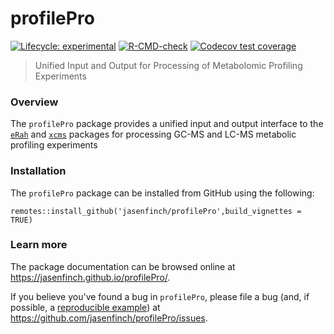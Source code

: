 # profilePro

<!-- badges: start -->
[![Lifecycle: experimental](https://img.shields.io/badge/lifecycle-experimental-orange.svg)](https://www.tidyverse.org/lifecycle/#experimental)
[![R-CMD-check](https://github.com/jasenfinch/profilePro/workflows/R-CMD-check/badge.svg)](https://github.com/jasenfinch/profilePro/actions)
[![Codecov test coverage](https://codecov.io/gh/jasenfinch/profilePro/branch/master/graph/badge.svg)](https://codecov.io/gh/jasenfinch/profilePro?branch=master)
<!-- badges: end -->

> Unified Input and Output for Processing of Metabolomic Profiling Experiments

### Overview

The `profilePro` package provides a unified input and output interface to the [`eRah`](https://github.com/xdomingoal/erah-devel) and [`xcms`](https://www.bioconductor.org/packages/release/bioc/html/xcms.html) packages for processing GC-MS and LC-MS metabolic profiling experiments

### Installation

The `profilePro` package can be installed from GitHub using the following:

```
remotes::install_github('jasenfinch/profilePro',build_vignettes = TRUE)
```

### Learn more

The package documentation can be browsed online at <https://jasenfinch.github.io/profilePro/>. 

If you believe you've found a bug in `profilePro`, please file a bug (and, if
possible, a [reproducible example](https://reprex.tidyverse.org)) at
<https://github.com/jasenfinch/profilePro/issues>.
